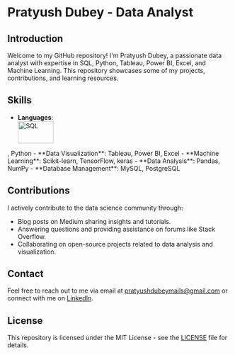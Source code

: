# Pratyush Dubey - Data Analyst


## Introduction
Welcome to my GitHub repository! I'm Pratyush Dubey, a passionate data analyst with expertise in SQL, Python, Tableau, Power BI, Excel, and Machine Learning. This repository showcases some of my projects, contributions, and learning resources.


## Skills
- **Languages**: <div align="left">
  <img src="https://upload.wikimedia.org/wikipedia/commons/8/87/Sql_data_base_with_logo.png" alt="SQL" width="80px" height="50px">
</div>, Python             
- **Data Visualization**: Tableau, Power BI, Excel
- **Machine Learning**: Scikit-learn, TensorFlow, keras
- **Data Analysis**: Pandas, NumPy
- **Database Management**: MySQL, PostgreSQL

## Contributions
I actively contribute to the data science community through:

- Blog posts on Medium sharing insights and tutorials.
- Answering questions and providing assistance on forums like Stack Overflow.
- Collaborating on open-source projects related to data analysis and visualization.

## Contact
Feel free to reach out to me via email at [pratyushdubeymails@gmail.com](mailto:pratyushdubeymails@gmail.com) or connect with me on [LinkedIn](https://www.linkedin.com/in/pratyush-dubey-775880244).

## License
This repository is licensed under the MIT License - see the [LICENSE](LICENSE) file for details.

